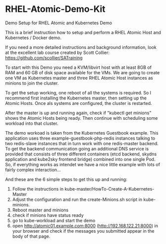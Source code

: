 # RHEL-Atomic-Demo-Kit
Demo Setup for RHEL Atomic and Kubernetes Demo

This is a brief instruction how to setup and perform a RHEL Atomic Host and
Kubernetes / Docker demo.

If you need a more detailed instructions and background information, look at
the excellent lab course created by Scott Collier:
https://github.com/scollier/SATraining


To start with this Demo you need a KVM/libvirt host with at least 8GB of RAM
and 60 GB of disk space available for the VMs.  We are going to create one VM
as Kubernetes master and three RHEL Atomic Host instances as minions to join
the cluster.

To get the setup working, one reboot of all the systems is required.  So I
recommend first installing the Kubernetes master, then setting up the Atomic
Hosts.  Once als systems are configured, the cluster is restarted.

After the master is up and running again, check if "kubectl get minions" shows
the Atomic Hosts being ready.  Then continue with scheduling some workload into
that cluster.

The demo workoad is taken from the Kubernetes Guestbook example.
This application uses three example-guestbook-php-redis instances talking to
two redis-slave instances that in turn work with one redis-master backend.
To get the backend communication going an additional DNS service is provided
that consists of three different containers (etcd backend, skydns
application and kube2sky frontend bridge) combined into one single Pod.
So, if everything works as intendet we have a nice little example with lots of
fairly complex interaction...

And these are the 6 simple steps to get this up and running:

1. Follow the instructions in kube-master/HowTo-Create-A-Kubernetes-Master
2. Adjust the configuration and run the create-Minions.sh script in
   kube-minions.
3. Reboot master and minions
4. check if minions have status ready
5. go to kube-workload and start the demo
6. open http://atomic01.example.com:8000 (http://192.168.122.21:8000) in your
   browser and check if the messages you submitted appear in the body of that
   page.



